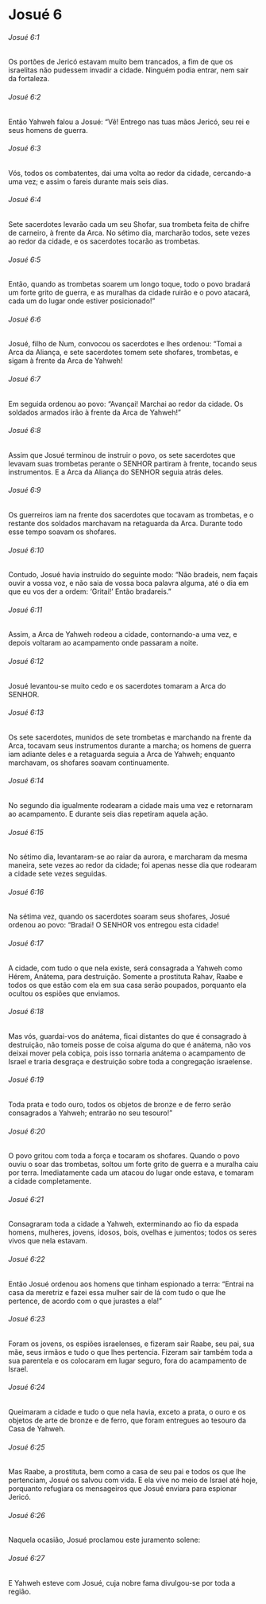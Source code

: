 # Josué 6

###### Josué 6:1

Os portões de Jericó estavam muito bem trancados, a fim de que os israelitas não pudessem invadir a cidade. Ninguém podia entrar, nem sair da fortaleza.

###### Josué 6:2

Então Yahweh falou a Josué: “Vê! Entrego nas tuas mãos Jericó, seu rei e seus homens de guerra.

###### Josué 6:3

Vós, todos os combatentes, dai uma volta ao redor da cidade, cercando-a uma vez; e assim o fareis durante mais seis dias.

###### Josué 6:4

Sete sacerdotes levarão cada um seu Shofar, sua trombeta feita de chifre de carneiro, à frente da Arca. No sétimo dia, marcharão todos, sete vezes ao redor da cidade, e os sacerdotes tocarão as trombetas.

###### Josué 6:5

Então, quando as trombetas soarem um longo toque, todo o povo bradará um forte grito de guerra, e as muralhas da cidade ruirão e o povo atacará, cada um do lugar onde estiver posicionado!”

###### Josué 6:6

Josué, filho de Num, convocou os sacerdotes e lhes ordenou: “Tomai a Arca da Aliança, e sete sacerdotes tomem sete shofares, trombetas, e sigam à frente da Arca de Yahweh!

###### Josué 6:7

Em seguida ordenou ao povo: “Avançai! Marchai ao redor da cidade. Os soldados armados irão à frente da Arca de Yahweh!”

###### Josué 6:8

Assim que Josué terminou de instruir o povo, os sete sacerdotes que levavam suas trombetas perante o SENHOR partiram à frente, tocando seus instrumentos. E a Arca da Aliança do SENHOR seguia atrás deles.

###### Josué 6:9

Os guerreiros iam na frente dos sacerdotes que tocavam as trombetas, e o restante dos soldados marchavam na retaguarda da Arca. Durante todo esse tempo soavam os shofares.

###### Josué 6:10

Contudo, Josué havia instruído do seguinte modo: “Não bradeis, nem façais ouvir a vossa voz, e não saia de vossa boca palavra alguma, até o dia em que eu vos der a ordem: ‘Gritai!’ Então bradareis.”

###### Josué 6:11

Assim, a Arca de Yahweh rodeou a cidade, contornando-a uma vez, e depois voltaram ao acampamento onde passaram a noite.

###### Josué 6:12

Josué levantou-se muito cedo e os sacerdotes tomaram a Arca do SENHOR.

###### Josué 6:13

Os sete sacerdotes, munidos de sete trombetas e marchando na frente da Arca, tocavam seus instrumentos durante a marcha; os homens de guerra iam adiante deles e a retaguarda seguia a Arca de Yahweh; enquanto marchavam, os shofares soavam continuamente.

###### Josué 6:14

No segundo dia igualmente rodearam a cidade mais uma vez e retornaram ao acampamento. E durante seis dias repetiram aquela ação.

###### Josué 6:15

No sétimo dia, levantaram-se ao raiar da aurora, e marcharam da mesma maneira, sete vezes ao redor da cidade; foi apenas nesse dia que rodearam a cidade sete vezes seguidas.

###### Josué 6:16

Na sétima vez, quando os sacerdotes soaram seus shofares, Josué ordenou ao povo: “Bradai! O SENHOR vos entregou esta cidade!

###### Josué 6:17

A cidade, com tudo o que nela existe, será consagrada a Yahweh como Hérem, Anátema, para destruição. Somente a prostituta Rahav, Raabe e todos os que estão com ela em sua casa serão poupados, porquanto ela ocultou os espiões que enviamos.

###### Josué 6:18

Mas vós, guardai-vos do anátema, ficai distantes do que é consagrado à destruição, não tomeis posse de coisa alguma do que é anátema, não vos deixai mover pela cobiça, pois isso tornaria anátema o acampamento de Israel e traria desgraça e destruição sobre toda a congregação israelense.

###### Josué 6:19

Toda prata e todo ouro, todos os objetos de bronze e de ferro serão consagrados a Yahweh; entrarão no seu tesouro!”

###### Josué 6:20

O povo gritou com toda a força e tocaram os shofares. Quando o povo ouviu o soar das trombetas, soltou um forte grito de guerra e a muralha caiu por terra. Imediatamente cada um atacou do lugar onde estava, e tomaram a cidade completamente.

###### Josué 6:21

Consagraram toda a cidade a Yahweh, exterminando ao fio da espada homens, mulheres, jovens, idosos, bois, ovelhas e jumentos; todos os seres vivos que nela estavam.

###### Josué 6:22

Então Josué ordenou aos homens que tinham espionado a terra: “Entrai na casa da meretriz e fazei essa mulher sair de lá com tudo o que lhe pertence, de acordo com o que jurastes a ela!”

###### Josué 6:23

Foram os jovens, os espiões israelenses, e fizeram sair Raabe, seu pai, sua mãe, seus irmãos e tudo o que lhes pertencia. Fizeram sair também toda a sua parentela e os colocaram em lugar seguro, fora do acampamento de Israel.

###### Josué 6:24

Queimaram a cidade e tudo o que nela havia, exceto a prata, o ouro e os objetos de arte de bronze e de ferro, que foram entregues ao tesouro da Casa de Yahweh.

###### Josué 6:25

Mas Raabe, a prostituta, bem como a casa de seu pai e todos os que lhe pertenciam, Josué os salvou com vida. E ela vive no meio de Israel até hoje, porquanto refugiara os mensageiros que Josué enviara para espionar Jericó.

###### Josué 6:26

Naquela ocasião, Josué proclamou este juramento solene:

###### Josué 6:27

E Yahweh esteve com Josué, cuja nobre fama divulgou-se por toda a região.


